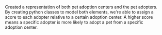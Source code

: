 Created a representation of both pet adoption centers and the pet adopters. 
By creating python classes to model both elements, we're able to assign a score to each adopter 
relative to a certain adoption center. A higher score means a specific adopter is more likely to adopt 
a pet from a specific adoption center.
